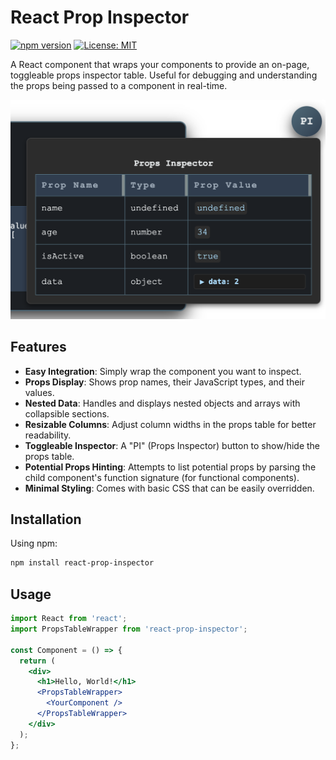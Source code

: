 # React Prop Inspector

[![npm version](https://badge.fury.io/js/react-prop-inspector.svg)](https://badge.fury.io/js/react-prop-inspector)
[![License: MIT](https://img.shields.io/badge/License-MIT-yellow.svg)](https://opensource.org/licenses/MIT)

A React component that wraps your components to provide an on-page, toggleable props inspector table. Useful for debugging and understanding the props being passed to a component in real-time.

<!-- ![Demo GIF/Screenshot (Consider adding one here!)](demo.png) -->
<img src="./demo.png" alt="PropsTableWrapper Demo" width="600">

## Features

* **Easy Integration**: Simply wrap the component you want to inspect.
* **Props Display**: Shows prop names, their JavaScript types, and their values.
* **Nested Data**: Handles and displays nested objects and arrays with collapsible sections.
* **Resizable Columns**: Adjust column widths in the props table for better readability.
* **Toggleable Inspector**: A "PI" (Props Inspector) button to show/hide the props table.
* **Potential Props Hinting**: Attempts to list potential props by parsing the child component's function signature (for functional components).
* **Minimal Styling**: Comes with basic CSS that can be easily overridden.

## Installation

Using npm:
```bash
npm install react-prop-inspector
```

## Usage

```jsx
import React from 'react';
import PropsTableWrapper from 'react-prop-inspector';

const Component = () => {
  return (
    <div>
      <h1>Hello, World!</h1>
      <PropsTableWrapper>
        <YourComponent />
      </PropsTableWrapper>
    </div>
  );
};